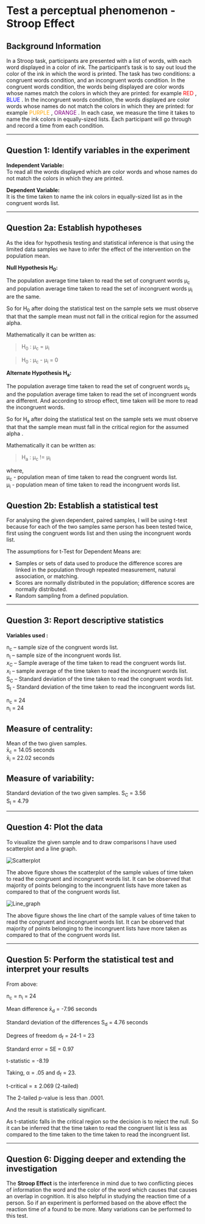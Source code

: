 
# Test a perceptual phenomenon - Stroop Effect

## Background Information
In a Stroop task, participants are presented with a list of words, with each word displayed in a
color of ink. The participant’s task is to say out loud the color of the ink in which the word is
printed. The task has two conditions: a congruent words condition, and an incongruent words
condition. In the congruent words condition, the words being displayed are color words whose
names match the colors in which they are printed: for example <span style="color:red">RED</span> , <span style="color:blue">BLUE</span> . In the incongruent words condition, the words displayed are color words whose names do not match the colors in which they are printed: for example <span style="color:orange">PURPLE</span> , <span style="color:purple">ORANGE</span> . In each case, we measure the time it takes to name the ink colors in equally-sized lists. Each participant will go through and record a time from each condition.

***

## Question 1: Identify variables in the experiment
__Independent Variable:__  
To read all the words displayed which are color words and whose names do not match the colors in which they are printed.  

__Dependent Variable:__  
It is the time taken to name the ink colors in equally-sized list as in the congruent words list.

***

## Question 2a: Establish hypotheses

As the idea for hypothesis testing and statistical inference is that using the limited data samples we have to infer the effect of the intervention on the population mean.

__Null Hypothesis H<sub>0</sub>:__

The population average time taken to read the set of congruent words &mu;<sub>c</sub> and population average time taken to read the set of incongruent words &mu;<sub>i</sub> are the same.  

So for H<sub>0</sub> after doing the statistical test on the sample sets we must observe that that the sample mean must not fall in the critical region for the assumed alpha.

Mathematically it can be written as:

>   H<sub>0</sub> : &mu;<sub>c</sub> = &mu;<sub>i</sub>  
  
>   H<sub>0</sub> : &mu;<sub>c</sub> - &mu;<sub>i</sub> = 0
  
__Alternate Hypothesis H<sub>a</sub>:__

The population average time taken to read the set of congruent words &mu;<sub>c</sub> and the population average time taken to read the set of incongruent words are different. And according to stroop effect, time taken will be more to read the incongruent words.  

So for H<sub>a</sub> after doing the statistical test on the sample sets we must observe that that the sample mean must fall in the critical region for the assumed alpha .  

Mathematically it can be written as:

>    H<sub>a</sub> : &mu;<sub>c</sub> != &mu;<sub>i</sub>  


where,  
 &mu;<sub>c</sub> - population mean of time taken to read the congruent words list.  
&mu;<sub>i</sub> - population mean of time taken to read the incongruent words list.


## Question 2b: Establish a statistical test

For analysing the given dependent, paired samples, I will be using t-test because for each of the two samples same person has been tested twice, first using the congruent words list and then using the incongruent words list.  

The assumptions for t-Test for Dependent Means are: 

- Samples or sets of data used to produce the difference scores are linked in the population through repeated measurement, natural association, or matching.
- Scores are normally distributed in the population; difference scores are normally distributed.
- Random sampling from a defined population.

***

## Question 3: Report descriptive statistics

__Variables used :__

n<sub>c</sub> – sample size of the congruent words list.  
n<sub>i</sub> – sample size of the incongruent words list.  
𝑥<sub>C</sub> – Sample average of the time taken to read the congruent words list.  
𝑥<sub>I</sub> – sample average of the time taken to read the incongruent words list.  
S<sub>C</sub> – Standard deviation of the time taken to read the congruent words list.  
S<sub>I</sub> - Standard deviation of the time taken to read the incongruent words list.  

n<sub>c</sub> = 24  
n<sub>i</sub> = 24


## Measure of centrality:  
Mean of the two given samples.  
x&#772;<sub>c</sub> =  14.05 seconds  
x&#772;<sub>i</sub> =  22.02 seconds


## Measure of variability:
Standard deviation of the two given samples.
S<sub>C</sub> = 3.56  
S<sub>I</sub> = 4.79

***

## Question 4: Plot the data
To visualize the given sample and to draw comparisons I have used scatterplot and a line graph.  

![Scatterplot](../../images/Projects/stroop/scatterplot.PNG)

The above figure shows the scatterplot of the sample values of time taken to read the congruent and incongruent words list. It can be observed that majority of points belonging to the incongruent lists have more taken as compared to that of the congruent words list.

![Line_graph](../../images/Projects/stroop/line_graph.PNG)

The above figure shows the line chart of the sample values of time taken to read the congruent and incongruent words list. It can be observed that majority of points belonging to the incongruent lists have more taken as compared to that of the congruent words list.


***

## Question 5: Perform the statistical test and interpret your results

From above:

n<sub>c</sub> = n<sub>i</sub> = 24

Mean difference x&#772;<sub>d</sub> = -7.96 seconds  

Standard deviation of the differences S<sub>d</sub> = 4.76 seconds  

Degrees of freedom d<sub>f</sub> = 24-1 = 23  

Standard error = SE = 0.97  

t-statistic = -8.19  

Taking, &alpha; = .05 and d<sub>f</sub> = 23.  

t-critical = ± 2.069 (2-tailed)  

The 2-tailed p-value is less than .0001.


And the result is statistically significant.  

As t-statistic falls in the critical region so the decision is to reject the null. So it can be inferred that the time taken to read the congruent list is less as compared to the time taken to the time taken to read the incongruent list.

***

## Question 6: Digging deeper and extending the investigation


The __Stroop Effect__ is the interference in mind due to two conflicting pieces of information the word and the color of the word which causes that causes an overlap in cognition. It is also helpful in studying the reaction time of a person. So if an experiment is performed based on the above effect the reaction time of a found to be more. Many variations can be performed to this test.




















